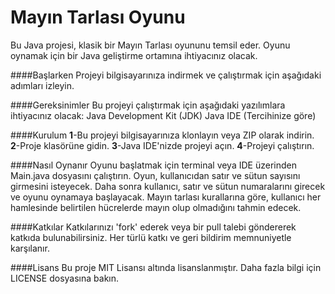 # Mayın Tarlası Oyunu
Bu Java projesi, klasik bir Mayın Tarlası oyununu temsil eder. Oyunu oynamak için bir Java geliştirme ortamına ihtiyacınız olacak.


####Başlarken
Projeyi bilgisayarınıza indirmek ve çalıştırmak için aşağıdaki adımları izleyin.


####Gereksinimler
Bu projeyi çalıştırmak için aşağıdaki yazılımlara ihtiyacınız olacak:
Java Development Kit (JDK)
Java IDE (Tercihinize göre)


####Kurulum
**1**-Bu projeyi bilgisayarınıza klonlayın veya ZIP olarak indirin.
**2**-Proje klasörüne gidin.
**3**-Java IDE'nizde projeyi açın.
**4**-Projeyi çalıştırın.


####Nasıl Oynanır
Oyunu başlatmak için terminal veya IDE üzerinden Main.java dosyasını çalıştırın. Oyun, kullanıcıdan satır ve sütun sayısını girmesini isteyecek. Daha sonra kullanıcı, satır ve sütun numaralarını girecek ve oyunu oynamaya başlayacak. Mayın tarlası kurallarına göre, kullanıcı her hamlesinde belirtilen hücrelerde mayın olup olmadığını tahmin edecek.


####Katkılar
Katkılarınızı 'fork' ederek veya bir pull talebi göndererek katkıda bulunabilirsiniz. Her türlü katkı ve geri bildirim memnuniyetle karşılanır.


####Lisans
Bu proje MIT Lisansı altında lisanslanmıştır. Daha fazla bilgi için LICENSE dosyasına bakın.

